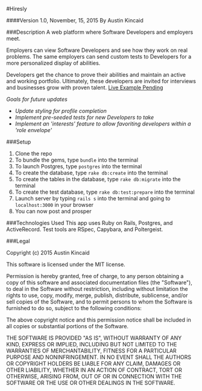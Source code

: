 #Hiresly

####Version 1.0, November, 15, 2015
By Austin Kincaid

###Description
A web platform where Software Developers and employers meet.

Employers can view Software Developers and see how they work on real problems. The same employers can send custom tests to Developers for a more personalized display of abilities.

Developers get the chance to prove their abilities and maintain an active and working portfolio. Ultimately, these developers are invited for interviews and businesses grow with proven talent.
[Live Example Pending]()

_Goals for future updates_
* _Update styling for profile completion_
* _Implement pre-seeded tests for new Developers to take_
* _Implement an 'interests' feature to allow favoriting developers within a 'role envelope'_

###Setup
1. Clone the repo
2. To bundle the gems, type `bundle` into the terminal
3. To launch Postgres, type `postgres` into the terminal
4. To create the database, type `rake db:create` into the terminal
5. To create the tables in the database, type `rake db:migrate` into the terminal
7. To create the test database, type `rake db:test:prepare` into the terminal
9. Launch server by typing `rails s` into the terminal and going to `localhost:3000` in your browser
10. You can now post and prosper

###Technologies Used
This app uses Ruby on Rails, Postgres, and ActiveRecord. Test tools are RSpec, Capybara, and Poltergeist.

###Legal

Copyright (c) 2015 Austin Kincaid

This software is licensed under the MIT license.

Permission is hereby granted, free of charge, to any person obtaining a copy of this software and associated documentation files (the "Software"), to deal in the Software without restriction, including without limitation the rights to use, copy, modify, merge, publish, distribute, sublicense, and/or sell copies of the Software, and to permit persons to whom the Software is furnished to do so, subject to the following conditions:

The above copyright notice and this permission notice shall be included in all copies or substantial portions of the Software.

THE SOFTWARE IS PROVIDED "AS IS", WITHOUT WARRANTY OF ANY KIND, EXPRESS OR IMPLIED, INCLUDING BUT NOT LIMITED TO THE WARRANTIES OF MERCHANTABILITY, FITNESS FOR A PARTICULAR PURPOSE AND NONINFRINGEMENT. IN NO EVENT SHALL THE AUTHORS OR COPYRIGHT HOLDERS BE LIABLE FOR ANY CLAIM, DAMAGES OR OTHER LIABILITY, WHETHER IN AN ACTION OF CONTRACT, TORT OR OTHERWISE, ARISING FROM, OUT OF OR IN CONNECTION WITH THE SOFTWARE OR THE USE OR OTHER DEALINGS IN THE SOFTWARE.
